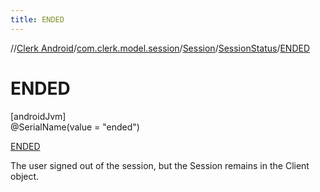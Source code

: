 ```yaml
---
title: ENDED
---
```

//[Clerk Android](../../../../../index.html)/[com.clerk.model.session](../../../index.html)/[Session](../../index.html)/[SessionStatus](../index.html)/[ENDED](index.html)



# ENDED



[androidJvm]\
@SerialName(value = &quot;ended&quot;)



[ENDED](index.html)



The user signed out of the session, but the Session remains in the Client object.


